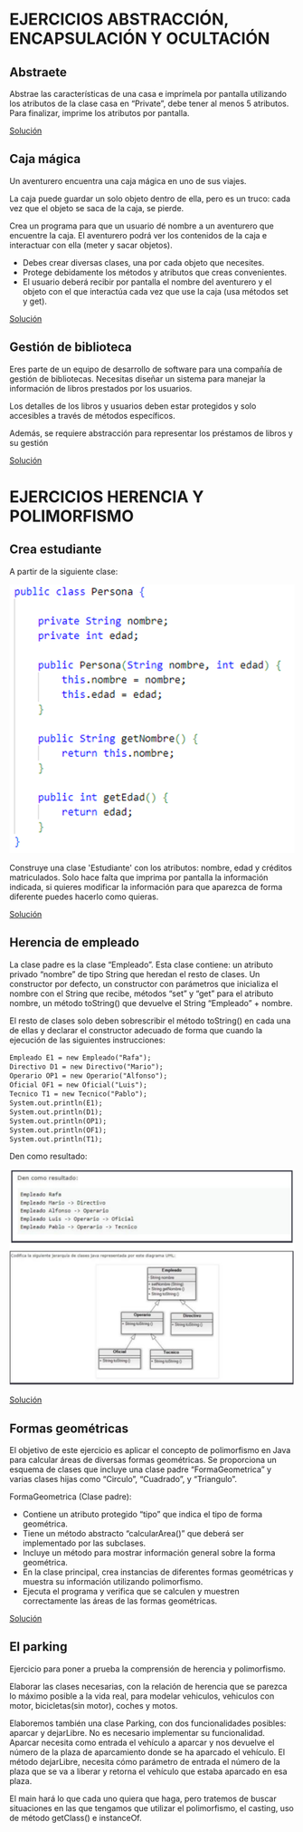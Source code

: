 # EJERCICIOS ABSTRACCIÓN, ENCAPSULACIÓN Y OCULTACIÓN

## Abstraete
Abstrae las características de una casa e imprímela por pantalla utilizando los atributos de la clase casa en 
“Private”, debe tener al menos 5 atributos. Para finalizar, imprime los atributos por pantalla.

[Solución](abstraccion/Main.java)

## Caja mágica

Un aventurero encuentra una caja mágica en uno de sus viajes. 

La caja puede guardar un solo objeto dentro de ella, pero es un truco: cada vez que el objeto se saca de la caja, se 
pierde. 

Crea un programa para que un usuario dé nombre a un aventurero que encuentre la caja. El aventurero podrá ver los contenidos de la caja e interactuar con ella (meter y sacar objetos).

- Debes crear diversas clases, una por cada objeto que necesites.
- Protege debidamente los métodos y atributos que creas convenientes.
- El usuario deberá recibir por pantalla el nombre del aventurero y el objeto con el que interactúa cada vez que use 
  la caja (usa métodos set y get).

[Solución](caja_magica/Principal.java)

## Gestión de biblioteca
Eres parte de un equipo de desarrollo de software para una compañía de gestión de bibliotecas. 
Necesitas diseñar un sistema para manejar la información de libros prestados por los usuarios. 

Los detalles de los libros y usuarios deben estar protegidos y solo accesibles a través de métodos específicos. 

Además, se requiere abstracción para representar los préstamos de libros y su gestión

[Solución](biblioteca/GestionBiblioteca.java)

# EJERCICIOS HERENCIA Y POLIMORFISMO

## Crea estudiante

A partir de la siguiente clase:

![Clase persona](images/persona.png)

Construye una clase 'Estudiante' con los atributos: nombre, edad y créditos matriculados. 
Solo hace falta que imprima por pantalla la información indicada, si quieres modificar la información para que aparezca de forma diferente puedes hacerlo como quieras.

[Solución](estudiante/Main.java)

## Herencia de empleado

La clase padre es la clase “Empleado”. Esta clase contiene: un atributo privado “nombre” de tipo String que heredan 
el resto de clases. Un constructor por defecto, un constructor con parámetros que inicializa el nombre con el String que recibe, métodos “set” y “get” para el atributo nombre, un método toString() que devuelve el String “Empleado” + nombre.

El resto de clases solo deben sobrescribir el método toString() en cada una de ellas y declarar el constructor adecuado de forma que cuando la ejecución de las siguientes instrucciones:

    Empleado E1 = new Empleado("Rafa");
    Directivo D1 = new Directivo("Mario");
    Operario OP1 = new Operario("Alfonso");
    Oficial OF1 = new Oficial("Luis");
    Tecnico T1 = new Tecnico("Pablo");
    System.out.println(E1);
    System.out.println(D1);
    System.out.println(OP1);
    System.out.println(OF1);
    System.out.println(T1);

Den como resultado:

![Diagrama clases](images/ejercicio_dayanara.png)

[Solución](herencia_empleado/GestionEmpleados.java)

## Formas geométricas
El objetivo de este ejercicio es aplicar el concepto de polimorfismo en Java para calcular áreas de diversas formas 
geométricas. Se proporciona un esquema de clases que incluye una clase padre “FormaGeometrica” y varias clases hijas como
“Circulo”, “Cuadrado”, y “Triangulo”.

FormaGeometrica (Clase padre):
- Contiene un atributo protegido “tipo” que indica el tipo de forma geométrica.
- Tiene un método abstracto “calcularArea()” que deberá ser implementado por las subclases.
- Incluye un método para mostrar información general sobre la forma geométrica.
- En la clase principal, crea instancias de diferentes formas geométricas y muestra su información utilizando polimorfismo.
- Ejecuta el programa y verifica que se calculen y muestren correctamente las áreas de las formas geométricas.

[Solución](formas_geometricas/PruebaPolimorfismoFormas.java)

## El parking

Ejercicio para poner a prueba la comprensión de herencia y polimorfismo.

Elaborar las clases necesarias, con la relación de herencia que se parezca lo máximo posible a la vida real, para 
modelar vehiculos, vehiculos con motor, bicicletas(sin motor), coches y motos.

Elaboremos también una clase Parking, con dos funcionalidades posibles: aparcar y dejarLibre. No es necesario 
implementar su funcionalidad. Aparcar necesita como entrada el vehículo a aparcar y nos devuelve el número de la 
plaza de aparcamiento donde se ha aparcado el vehículo. El método dejarLibre, necesita cómo parámetro de entrada el 
número de la plaza que se va a liberar y retorna el vehículo que estaba aparcado en esa plaza.

El main hará lo que cada uno quiera que haga, pero tratemos de buscar situaciones en las que tengamos que 
utilizar el polimorfismo, el casting, uso de método getClass() e instanceOf. 
